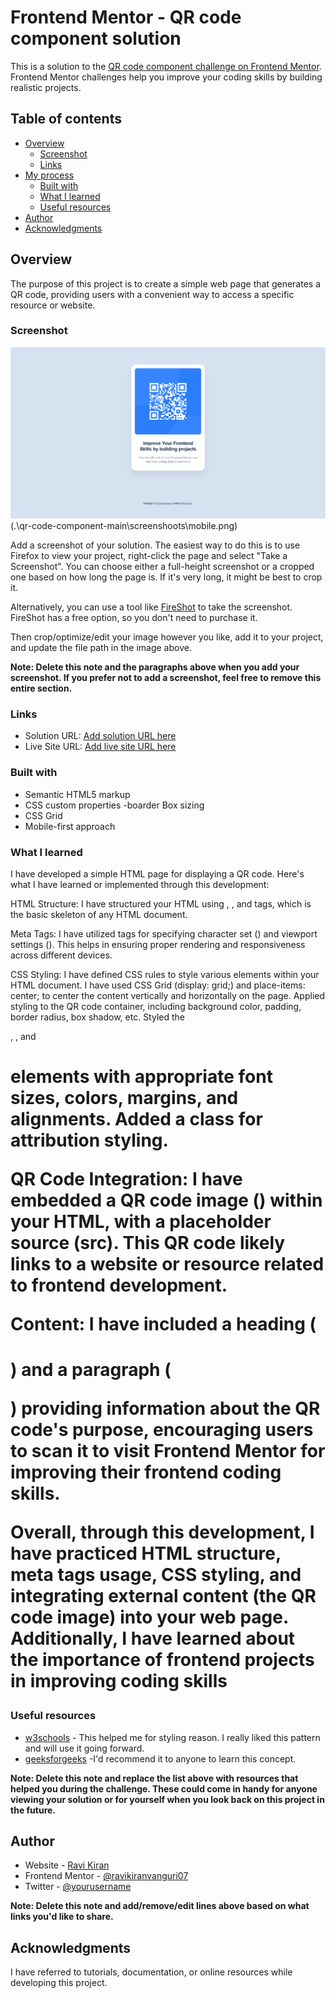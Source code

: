 # Frontend Mentor - QR code component solution

This is a solution to the [QR code component challenge on Frontend Mentor](https://www.frontendmentor.io/challenges/qr-code-component-iux_sIO_H). Frontend Mentor challenges help you improve your coding skills by building realistic projects. 

## Table of contents

- [Overview](#overview)
  - [Screenshot](#screenshot)
  - [Links](#links)
- [My process](#my-process)
  - [Built with](#built-with)
  - [What I learned](#what-i-learned)
  - [Useful resources](#useful-resources)
- [Author](#author)
- [Acknowledgments](#acknowledgments)

## Overview

The purpose of this project is to create a simple web page that generates a QR code, providing users with a convenient way to access a specific resource or website.

### Screenshot

![](.\qr-code-component-main\screenshoots\Desktop_screenshot.png)
(.\qr-code-component-main\screenshoots\mobile.png)

Add a screenshot of your solution. The easiest way to do this is to use Firefox to view your project, right-click the page and select "Take a Screenshot". You can choose either a full-height screenshot or a cropped one based on how long the page is. If it's very long, it might be best to crop it.

Alternatively, you can use a tool like [FireShot](https://getfireshot.com/) to take the screenshot. FireShot has a free option, so you don't need to purchase it. 

Then crop/optimize/edit your image however you like, add it to your project, and update the file path in the image above.

**Note: Delete this note and the paragraphs above when you add your screenshot. If you prefer not to add a screenshot, feel free to remove this entire section.**

### Links

- Solution URL: [Add solution URL here](https://your-solution-url.com)
- Live Site URL: [Add live site URL here](https://your-live-site-url.com)

### Built with

- Semantic HTML5 markup
- CSS custom properties -boarder Box sizing
- CSS Grid
- Mobile-first approach


### What I learned


I have developed a simple HTML page for displaying a QR code. Here's what I have learned or implemented through this development:

HTML Structure: 
I have structured your HTML using <html>, <head>, and <body> tags, which is the basic skeleton of any HTML document.

Meta Tags:
I have utilized <meta> tags for specifying character set (<meta charset="utf-8">) and viewport settings (<meta name="viewport" content="width=device-width, initial-scale=1">). This helps in ensuring proper rendering and responsiveness across different devices.

CSS Styling:
I have defined CSS rules to style various elements within your HTML document.
I have used CSS Grid (display: grid;) and place-items: center; to center the content vertically and horizontally on the page.
Applied styling to the QR code container, including background color, padding, border radius, box shadow, etc.
Styled the <p>, <img>, and <h1> elements with appropriate font sizes, colors, margins, and alignments.
Added a class for attribution styling.

QR Code Integration:
I have embedded a QR code image (<img>) within your HTML, with a placeholder source (src). This QR code likely links to a website or resource related to frontend development.

Content:
I have included a heading (<h1>) and a paragraph (<p>) providing information about the QR code's purpose, encouraging users to scan it to visit Frontend Mentor for improving their frontend coding skills.

Overall, through this development, I have practiced HTML structure, meta tags usage, CSS styling, and integrating external content (the QR code image) into your web page. Additionally, I have learned about the importance of frontend projects in improving coding skills



### Useful resources

- [w3schools](https://www.w3schools.com) - This helped me for styling reason. I really liked this pattern and will use it going forward.
- [geeksforgeeks](https://www.geeksforgeeks.org/) -I'd recommend it to anyone to learn this concept.

**Note: Delete this note and replace the list above with resources that helped you during the challenge. These could come in handy for anyone viewing your solution or for yourself when you look back on this project in the future.**

## Author

- Website - [Ravi Kiran](https://www.your-site.com)
- Frontend Mentor - [@ravikiranvanguri07](https://www.frontendmentor.io/profile/ravikiranvanguri07)
- Twitter - [@yourusername](https://www.twitter.com/yourusername)

**Note: Delete this note and add/remove/edit lines above based on what links you'd like to share.**

## Acknowledgments

I have referred to tutorials, documentation, or online resources while developing this project.
